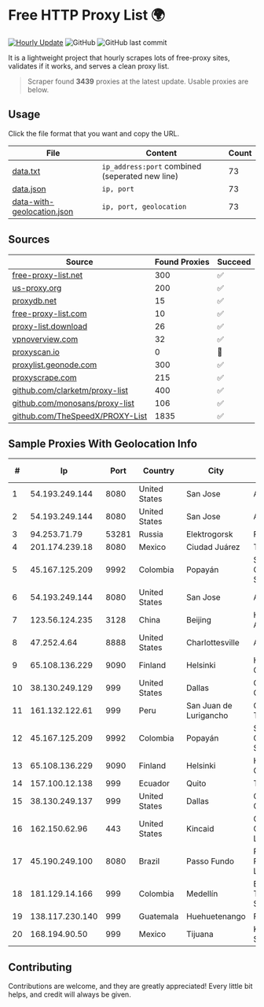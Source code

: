 
# Free HTTP Proxy List 🌍

[![Hourly Update](https://github.com/mertguvencli/http-proxy-list/actions/workflows/main.yml/badge.svg?branch=main)](https://github.com/mertguvencli/http-proxy-list/actions/workflows/main.yml)
![GitHub](https://img.shields.io/github/license/mertguvencli/http-proxy-list)
![GitHub last commit](https://img.shields.io/github/last-commit/mertguvencli/http-proxy-list)

It is a lightweight project that hourly scrapes lots of free-proxy sites, validates if it works, and serves a clean proxy list.


> Scraper found **3439** proxies at the latest update. Usable proxies are below.

## Usage

Click the file format that you want and copy the URL.


|File|Content|Count|
|----|-------|-----|
|[data.txt](https://raw.githubusercontent.com/mertguvencli/http-proxy-list/main/proxy-list/data.txt)|`ip_address:port` combined (seperated new line)|73|
|[data.json](https://raw.githubusercontent.com/mertguvencli/http-proxy-list/main/proxy-list/data.json)|`ip, port`|73|
|[data-with-geolocation.json](https://raw.githubusercontent.com/mertguvencli/http-proxy-list/main/proxy-list/data-with-geolocation.json)|`ip, port, geolocation`|73|

## Sources

|Source|Found Proxies|Succeed|
|------|-------------|-------|
|[free-proxy-list.net](https://free-proxy-list.net)|300|✅|
|[us-proxy.org](https://www.us-proxy.org)|200|✅|
|[proxydb.net](http://proxydb.net)|15|✅|
|[free-proxy-list.com](https://free-proxy-list.com/?page=&port=&type%5B%5D=http&type%5B%5D=https&up_time=0&search=Search)|10|✅|
|[proxy-list.download](https://www.proxy-list.download/HTTP)|26|✅|
|[vpnoverview.com](https://vpnoverview.com/privacy/anonymous-browsing/free-proxy-servers)|32|✅|
|[proxyscan.io](https://www.proxyscan.io)|0|🚫|
|[proxylist.geonode.com](https://proxylist.geonode.com/api/proxy-list?limit=300&page=1&sort_by=lastChecked&sort_type=desc&protocols=http,https)|300|✅|
|[proxyscrape.com](https://api.proxyscrape.com/v2/?request=displayproxies&protocol=http&timeout=10000&country=all&ssl=all&anonymity=all)|215|✅|
|[github.com/clarketm/proxy-list](https://raw.githubusercontent.com/clarketm/proxy-list/master/proxy-list-raw.txt)|400|✅|
|[github.com/monosans/proxy-list](https://raw.githubusercontent.com/monosans/proxy-list/main/proxies/http.txt)|106|✅|
|[github.com/TheSpeedX/PROXY-List](https://raw.githubusercontent.com/TheSpeedX/PROXY-List/master/http.txt)|1835|✅|


## Sample Proxies With Geolocation Info

|#|Ip|Port|Country|City|Internet Service Provider|
|-|--|----|-------|----|-------------------------|
|1|54.193.249.144|8080|United States|San Jose|Amazon.com, Inc.|
|2|54.193.249.144|8080|United States|San Jose|Amazon.com, Inc.|
|3|94.253.71.79|53281|Russia|Elektrogorsk|Flex ISP|
|4|201.174.239.18|8080|Mexico|Ciudad Juárez|Transtelco Inc|
|5|45.167.125.209|9992|Colombia|Popayán|Sepcom Comunicaciones SAS|
|6|54.193.249.144|8080|United States|San Jose|Amazon.com, Inc.|
|7|123.56.124.235|3128|China|Beijing|Hangzhou Alibaba Advertising Co|
|8|47.252.4.64|8888|United States|Charlottesville|Alibaba.com LLC|
|9|65.108.136.229|9090|Finland|Helsinki|Hetzner Online GmbH|
|10|38.130.249.129|999|United States|Dallas|Cogent Communications|
|11|161.132.122.61|999|Peru|San Juan de Lurigancho|Optical Technologies S.A.C.|
|12|45.167.125.209|9992|Colombia|Popayán|Sepcom Comunicaciones SAS|
|13|65.108.136.229|9090|Finland|Helsinki|Hetzner Online GmbH|
|14|157.100.12.138|999|Ecuador|Quito|Telconet S.A|
|15|38.130.249.137|999|United States|Dallas|Cogent Communications|
|16|162.150.62.96|443|United States|Kincaid|Comcast Cable Communications, LLC|
|17|45.190.249.100|8080|Brazil|Passo Fundo|RK Telecom Provedor Internet LTDA|
|18|181.129.14.166|999|Colombia|Medellín|EPM Telecomunicaciones S.A. E.S.P.|
|19|138.117.230.140|999|Guatemala|Huehuetenango|Fibernet S.A|
|20|168.194.90.50|999|Mexico|Tijuana|Konecta de Mexico, S. de R.L. de C.V.|



## Contributing

Contributions are welcome, and they are greatly appreciated! Every
little bit helps, and credit will always be given.

